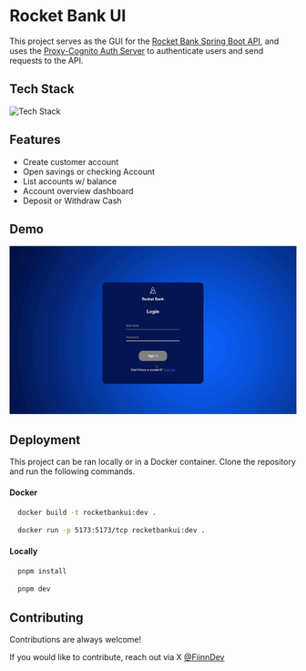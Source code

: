 
# Rocket Bank UI

This project serves as the GUI for the [Rocket Bank Spring Boot API](https://github.com/TevinDeale/rocket-bank-spring-boot-banking-api), and uses the [Proxy-Cognito Auth Server](https://github.com/TevinDeale/proxy-cognito-authentication-server) to authenticate users and send requests to the API. 


## Tech Stack

![Tech Stack](https://skillicons.dev/icons?i=js,vue,docker,sass,pinia,pnpm&perline=7)

## Features

- Create customer account
- Open savings or checking Account
- List accounts w/ balance
- Account overview dashboard
- Deposit or Withdraw Cash


## Demo

![Rocket Bank UI Demo](https://github.com/TevinDeale/rocket-bank-front-end/blob/main/readme_assets/rocketbankui_demo.gif)


## Deployment

This project can be ran locally or in a Docker container. Clone the repository and run the following commands.

#### Docker

```bash
  docker build -t rocketbankui:dev .
```
```bash
  docker run -p 5173:5173/tcp rocketbankui:dev .
```

#### Locally

```bash
  pnpm install
```
```bash
  pnpm dev
```

## Contributing

Contributions are always welcome!

If you would like to contribute, reach out via X [@FiinnDev](https://x.com/FiinnDev)


